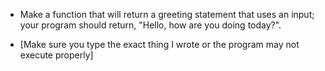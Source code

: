 * Make a function that will return a greeting statement that uses an input; your program should return, "Hello, <name> how are you doing today?".

* [Make sure you type the exact thing I wrote or the program may not execute properly]
